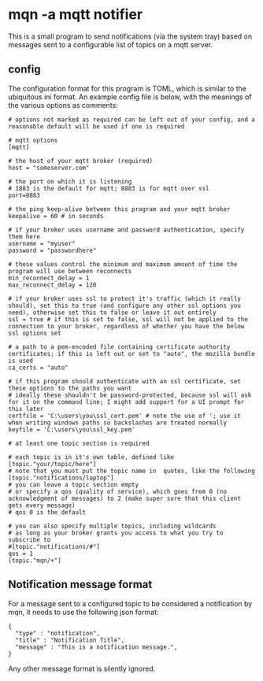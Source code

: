 # mqn -a mqtt notifier

This is a small program to send notifications (via the system tray) based on messages sent to a configurable list of topics on a mqtt server.

## config
The configuration format for this program is TOML, which is similar to the ubiquitous ini format. An example config file is below, with the meanings of the various options as comments:

```
# options not marked as required can be left out of your config, and a reasonable default will be used if one is required

# mqtt options
[mqtt]

# the host of your mqtt broker (required)
host = "someserver.com"

# the port on which it is listening
# 1883 is the default for mqtt; 8883 is for mqtt over ssl
port=8883

# the ping keep-alive between this program and your mqtt broker
keepalive = 60 # in seconds

# if your broker uses username and password authentication, specify them here
username = "myuser"
password = "passwordhere"

# these values control the minimum and maximum amount of time the program will use between reconnects
min_reconnect_delay = 1
max_reconnect_delay = 120

# if your broker uses ssl to protect it's traffic (which it really should), set this to true (and configure any other ssl options you need), otherwise set this to false or leave it out entirely
ssl = true # if this is set to false, ssl will not be applied to the connection to your broker, regardless of whether you have the below ssl options set

# a path to a pem-encoded file containing certificate authority certificates; if this is left out or set to "auto", the mozilla bundle is used
ca_certs = "auto"

# if this program should authenticate with an ssl certificate, set these options to the paths you want
# ideally these shouldn't be password-protected, because ssl will ask for it on the command line; I might add support for a UI prompt for this later
certfile = 'C:\users\you\ssl_cert.pem' # note the use of '; use it when writing windows paths so backslashes are treated normally
keyfile = 'C:\users\you\ssl_key.pem'

# at least one topic section is required

# each topic is in it's own table, defined like [topic."your/topic/here"]
# note that you must put the topic name in  quotes, like the following
[topic."notifications/laptop"]
# you can leave a topic section empty
# or specify a qos (quality of service), which goes from 0 (no acknowledgment of messages) to 2 (make super sure that this client gets every message)
# qos 0 is the default

# you can also specify multiple topics, including wildcards
# as long as your broker grants you access to what you try to subscribe to
#[topic."notifications/#"]
qos = 1
[topic."mqn/+"]

```

## Notification message format
For a message sent to a configured topic to be considered a notification by mqn, it needs to use the following json format:

```
{
  "type" : "notification",
  "title" : "Notification Title",
  "message" : "This is a notification message.",
}
```

Any other message format is silently ignored.